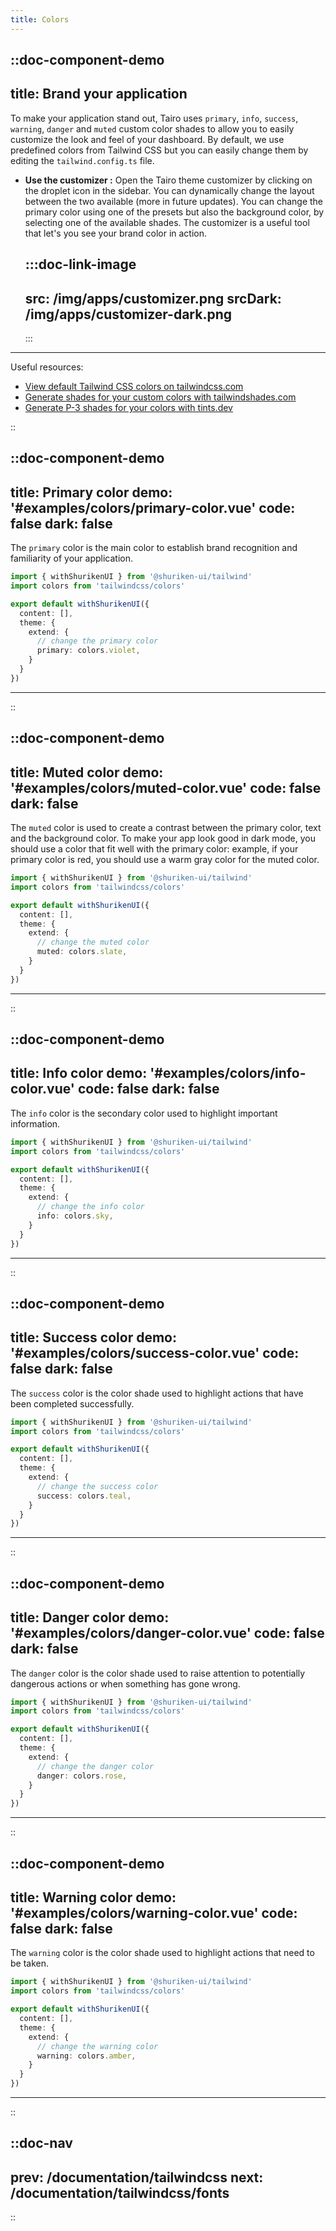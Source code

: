 ```yaml
---
title: Colors
---
```



::doc-component-demo
---
title: Brand your application
---
To make your application stand out, Tairo uses `primary`, `info`, `success`, `warning`, `danger` and `muted` custom color shades to allow you to easily customize the look and feel of your dashboard. By default, we use predefined colors from Tailwind CSS but you can easily change them by editing the `tailwind.config.ts` file. 

- **Use the customizer :** Open the Tairo theme customizer by clicking on the droplet icon in the sidebar. You can dynamically change the layout between the two available (more in future updates). You can change the primary color using one of the presets but also the background color, by selecting one of the available shades. The customizer is a useful tool that let's you see your brand color in action.

  :::doc-link-image
  ---
  src: /img/apps/customizer.png
  srcDark: /img/apps/customizer-dark.png
  ---
  :::

---

Useful resources:

- [View default Tailwind CSS colors on tailwindcss.com](https://tailwindcss.com/docs/customizing-colors)
- [Generate shades for your custom colors with tailwindshades.com](https://www.tailwindshades.com/)
- [Generate P-3 shades for your colors with tints.dev](https://www.tints.dev/)


::


::doc-component-demo
---
title: Primary color
demo: '#examples/colors/primary-color.vue'
code: false
dark: false
---
The `primary` color is the main color to establish brand recognition and familiarity of your application.

```ts
import { withShurikenUI } from '@shuriken-ui/tailwind'
import colors from 'tailwindcss/colors'

export default withShurikenUI({
  content: [],
  theme: {
    extend: {
      // change the primary color
      primary: colors.violet,
    }
  }
})
```

---

::


::doc-component-demo
---
title: Muted color
demo: '#examples/colors/muted-color.vue'
code: false
dark: false
---

The `muted` color is used to create a contrast between the primary color, text and the background color. To make your app look good in dark mode, you should use a color that fit well with the primary color: example, if your primary color is red, you should use a warm gray color for the muted color.

```ts
import { withShurikenUI } from '@shuriken-ui/tailwind'
import colors from 'tailwindcss/colors'

export default withShurikenUI({
  content: [],
  theme: {
    extend: {
      // change the muted color
      muted: colors.slate,
    }
  }
})
```

---

::



::doc-component-demo
---
title: Info color
demo: '#examples/colors/info-color.vue'
code: false
dark: false
---
The `info` color is the secondary color used to highlight important information.

```ts
import { withShurikenUI } from '@shuriken-ui/tailwind'
import colors from 'tailwindcss/colors'

export default withShurikenUI({
  content: [],
  theme: {
    extend: {
      // change the info color
      info: colors.sky,
    }
  }
})
```

---

::

::doc-component-demo
---
title: Success color
demo: '#examples/colors/success-color.vue'
code: false
dark: false
---
The `success` color is the color shade used to highlight actions that have been completed successfully. 

```ts
import { withShurikenUI } from '@shuriken-ui/tailwind'
import colors from 'tailwindcss/colors'

export default withShurikenUI({
  content: [],
  theme: {
    extend: {
      // change the success color
      success: colors.teal,
    }
  }
})
```

---

::



::doc-component-demo
---
title: Danger color
demo: '#examples/colors/danger-color.vue'
code: false
dark: false
---
The `danger` color is the color shade used to raise attention to potentially dangerous actions or when something has gone wrong.

```ts
import { withShurikenUI } from '@shuriken-ui/tailwind'
import colors from 'tailwindcss/colors'

export default withShurikenUI({
  content: [],
  theme: {
    extend: {
      // change the danger color
      danger: colors.rose,
    }
  }
})
```

---

::


::doc-component-demo
---
title: Warning color
demo: '#examples/colors/warning-color.vue'
code: false
dark: false
---
The `warning` color is the color shade used to highlight actions that need to be taken.

```ts
import { withShurikenUI } from '@shuriken-ui/tailwind'
import colors from 'tailwindcss/colors'

export default withShurikenUI({
  content: [],
  theme: {
    extend: {
      // change the warning color
      warning: colors.amber,
    }
  }
})
```

---

::


::doc-nav
---
prev: /documentation/tailwindcss
next: /documentation/tailwindcss/fonts
---
::